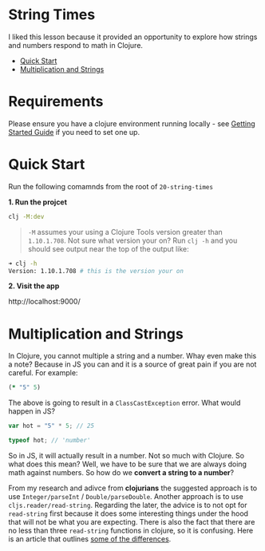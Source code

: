 # String Times

I liked this lesson because it provided an opportunity to explore how strings and numbers respond to math in Clojure.

- [Quick Start](#quick-start)
- [Multiplication and Strings](#multiplication-and-strings)

# Requirements

Please ensure you have a clojure environment running locally - see [Getting Started Guide](https://github.com/tkjone/clojurescript-30#getting-started) if you need to set one up.

# Quick Start

Run the following comamnds from the root of `20-string-times`

**1. Run the projcet**

```bash
clj -M:dev
```

> `-M` assumes your using a Clojure Tools version greater than `1.10.1.708`.  Not sure what version your on?  Run `clj -h` and you should see output near the top of the output like:

```bash
➜ clj -h
Version: 1.10.1.708 # this is the version your on
```


**2. Visit the app**

http://localhost:9000/

# Multiplication and Strings

In Clojure, you cannot multiple a string and a number. Whay even make this a note? Because in JS you can and it is a source of great pain if you are not careful. For example:

```clojure
(* "5" 5)
```

The above is going to result in a `ClassCastException` error. What would happen in JS?

```javascript
var hot = "5" * 5; // 25

typeof hot; // 'number'
```

So in JS, it will actually result in a number. Not so much with Clojure. So what does this mean? Well, we have to be sure that we are always doing math against numbers. So how do we **convert a string to a number**?

From my research and adivce from **clojurians** the suggested approach is to use `Integer/parseInt` / `Double/parseDouble`. Another approach is to use `cljs.reader/read-string`. Regarding the later, the advice is to not opt for `read-string` first because it does some interesting things under the hood that will not be what you are expecting. There is also the fact that there are no less than three `read-string` functions in clojure, so it is confusing. Here is an article that outlines [some of the differences](https://coderwall.com/p/8krwqg/clojure-script-compatibility-magic).

